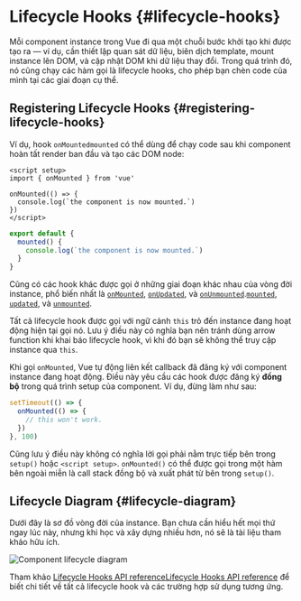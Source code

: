 # Lifecycle Hooks {#lifecycle-hooks}

Mỗi component instance trong Vue đi qua một chuỗi bước khởi tạo khi được tạo ra — ví dụ, cần thiết lập quan sát dữ liệu, biên dịch template, mount instance lên DOM, và cập nhật DOM khi dữ liệu thay đổi. Trong quá trình đó, nó cũng chạy các hàm gọi là lifecycle hooks, cho phép bạn chèn code của mình tại các giai đoạn cụ thể.

## Registering Lifecycle Hooks {#registering-lifecycle-hooks}

Ví dụ, hook <span class="composition-api">`onMounted`</span><span class="options-api">`mounted`</span> có thể dùng để chạy code sau khi component hoàn tất render ban đầu và tạo các DOM node:

<div class="composition-api">

```vue
<script setup>
import { onMounted } from 'vue'

onMounted(() => {
  console.log(`the component is now mounted.`)
})
</script>
```

</div>
<div class="options-api">

```js
export default {
  mounted() {
    console.log(`the component is now mounted.`)
  }
}
```

</div>

Cũng có các hook khác được gọi ở những giai đoạn khác nhau của vòng đời instance, phổ biến nhất là <span class="composition-api">[`onMounted`](/api/composition-api-lifecycle#onmounted), [`onUpdated`](/api/composition-api-lifecycle#onupdated), và [`onUnmounted`](/api/composition-api-lifecycle#onunmounted).</span><span class="options-api">[`mounted`](/api/options-lifecycle#mounted), [`updated`](/api/options-lifecycle#updated), và [`unmounted`](/api/options-lifecycle#unmounted).</span>

<div class="options-api">

Tất cả lifecycle hook được gọi với ngữ cảnh `this` trỏ đến instance đang hoạt động hiện tại gọi nó. Lưu ý điều này có nghĩa bạn nên tránh dùng arrow function khi khai báo lifecycle hook, vì khi đó bạn sẽ không thể truy cập instance qua `this`.

</div>

<div class="composition-api">

Khi gọi `onMounted`, Vue tự động liên kết callback đã đăng ký với component instance đang hoạt động. Điều này yêu cầu các hook được đăng ký **đồng bộ** trong quá trình setup của component. Ví dụ, đừng làm như sau:

```js
setTimeout(() => {
  onMounted(() => {
    // this won't work.
  })
}, 100)
```

Cũng lưu ý điều này không có nghĩa lời gọi phải nằm trực tiếp bên trong `setup()` hoặc `<script setup>`. `onMounted()` có thể được gọi trong một hàm bên ngoài miễn là call stack đồng bộ và xuất phát từ bên trong `setup()`.

</div>

## Lifecycle Diagram {#lifecycle-diagram}

Dưới đây là sơ đồ vòng đời của instance. Bạn chưa cần hiểu hết mọi thứ ngay lúc này, nhưng khi học và xây dựng nhiều hơn, nó sẽ là tài liệu tham khảo hữu ích.

![Component lifecycle diagram](./images/lifecycle.png)

<!-- https://www.figma.com/file/Xw3UeNMOralY6NV7gSjWdS/Vue-Lifecycle -->

Tham khảo <span class="composition-api">[Lifecycle Hooks API reference](/api/composition-api-lifecycle)</span><span class="options-api">[Lifecycle Hooks API reference](/api/options-lifecycle)</span> để biết chi tiết về tất cả lifecycle hook và các trường hợp sử dụng tương ứng.
